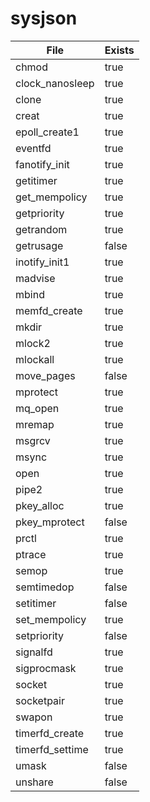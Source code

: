 # sysjson

| File | Exists |
| --- | --- |
| chmod | true |
| clock_nanosleep | true |
| clone | true |
| creat | true |
| epoll_create1 | true |
| eventfd | true |
| fanotify_init | true |
| getitimer | true |
| get_mempolicy | true |
| getpriority | true |
| getrandom | true |
| getrusage | false |
| inotify_init1 | true |
| madvise | true |
| mbind | true |
| memfd_create | true |
| mkdir | true |
| mlock2 | true |
| mlockall | true |
| move_pages | false |
| mprotect | true |
| mq_open | true |
| mremap | true |
| msgrcv | true |
| msync | true |
| open | true |
| pipe2 | true |
| pkey_alloc | true |
| pkey_mprotect | false |
| prctl | true |
| ptrace | true |
| semop | true |
| semtimedop | false |
| setitimer | false |
| set_mempolicy | true |
| setpriority | false |
| signalfd | true |
| sigprocmask | true |
| socket | true |
| socketpair | true |
| swapon | true |
| timerfd_create | true |
| timerfd_settime | true |
| umask | false |
| unshare | false |